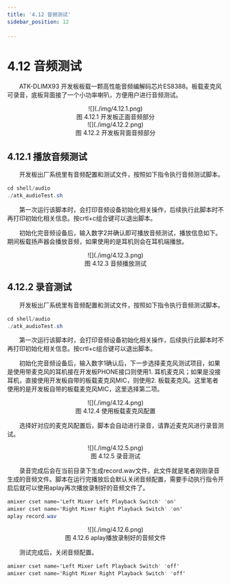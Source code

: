 ```yaml
---
title: '4.12 音频测试'
sidebar_position: 12

---
```


# 4.12 音频测试

&emsp;&emsp;ATK-DLIMX93 开发板板载一颗高性能音频编解码芯片ES8388。板载麦克风可录音，底板背面接了一个小功率喇叭，方便用户进行音频测试。


<center>
![](./img/4.12.1.png)<br />
图 4.12.1 开发板正面音频部分
</center>

<center>
![](./img/4.12.2.png)<br />
图 4.12.2 开发板背面音频部分
</center>


## 4.12.1 播放音频测试

&emsp;&emsp;开发板出厂系统里有音频配置和测试文件，按照如下指令执行音频测试脚本。

```c#
cd shell/audio
./atk_audioTest.sh
```

&emsp;&emsp;第一次运行该脚本时，会打印音频设备初始化相关操作，后续执行此脚本时不再打印初始化相关信息。按crtl+c组合键可以退出脚本。

&emsp;&emsp;初始化完音频设备后，输入数字2并确认即可播放音频测试，播放信息如下。期间板载扬声器会播放音频，如果使用的是耳机则会在耳机端播放。


<center>
![](./img/4.12.3.png)<br />
图 4.12.3 音频播放测试
</center>

## 4.12.2 录音测试

&emsp;&emsp;开发板出厂系统里有音频配置和测试文件，按照如下指令执行音频测试脚本。

```c#
cd shell/audio
./atk_audioTest.sh
```

&emsp;&emsp;第一次运行该脚本时，会打印音频设备初始化相关操作，后续执行此脚本时不再打印初始化相关信息。按crtl+c组合键可以退出脚本。

&emsp;&emsp;初始化完音频设备后，输入数字1确认后，下一步选择麦克风测试项目，如果是使用带麦克风的耳机接在开发板PHONE接口则使用1. 耳机麦克风；如果是没接耳机，直接使用开发板自带的板载麦克风MIC，则使用2. 板载麦克风。这里笔者使用的是开发板自带的板载麦克风MIC，这里选择第二项。


<center>
![](./img/4.12.4.png)<br />
图 4.12.4 使用板载麦克风配置
</center>

&emsp;&emsp;选择好对应的麦克风配置后，脚本会自动进行录音，请靠近麦克风进行录音测试。

<center>
![](./img/4.12.5.png)<br />
图 4.12.5 录音测试
</center>

&emsp;&emsp;录音完成后会在当前目录下生成record.wav文件，此文件就是笔者刚刚录音生成的音频文件。脚本在运行完播放后会默认关闭音频配置，需要手动执行指令开启后就可以使用aplay再次播放录制好的音频文件了。

```c#
amixer cset name='Left Mixer Left Playback Switch' 'on'
amixer cset name='Right Mixer Right Playback Switch' 'on'
aplay record.wav
```

<center>
![](./img/4.12.6.png)<br />
图 4.12.6 aplay播放录制好的音频文件
</center>

&emsp;&emsp;测试完成后，关闭音频配置。

```c#
amixer cset name='Left Mixer Left Playback Switch' 'off'
amixer cset name='Right Mixer Right Playback Switch' 'off'
```


